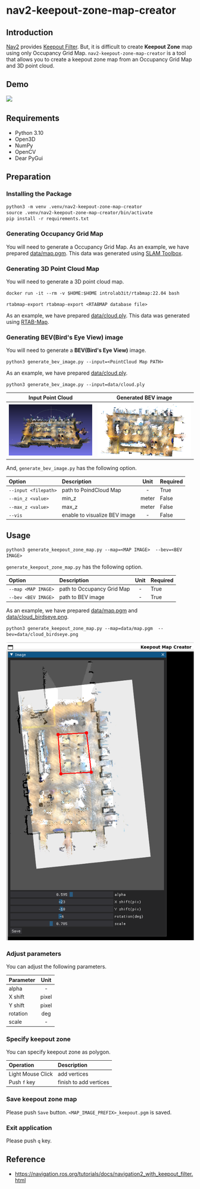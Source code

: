 # nav2-keepout-zone-map-creator

## Introduction

[Nav2](https://navigation.ros.org/) provides [Keepout Filter](https://navigation.ros.org/tutorials/docs/navigation2_with_keepout_filter.html). But, it is difficult to create **Keepout Zone** map using only Occupancy Grid Map. `nav2-keepout-zone-map-creator` is a tool that allows you to create a keepout zone map from an Occupancy Grid Map and 3D point cloud.

## Demo

![](figure/nav2_keepout_zone_map_creator_demo.gif)

## Requirements

- Python 3.10
- Open3D
- NumPy
- OpenCV
- Dear PyGui

## Preparation

### Installing the Package

```shell
python3 -m venv .venv/nav2-keepout-zone-map-creator
source .venv/nav2-keepout-zone-map-creator/bin/activate
pip install -r requirements.txt
```

### Generating Occupancy Grid Map

You will need to generate a Occupancy Grid Map. As an example, we have prepared [data/map.pgm](data/map.pgm). This data was generated using [SLAM Toolbox](https://github.com/SteveMacenski/slam_toolbox).

### Generating 3D Point Cloud Map

You will need to generate a 3D point cloud map.

```shell
docker run -it --rm -v $HOME:$HOME introlab3it/rtabmap:22.04 bash
```

```shell
rtabmap-export rtabmap-export <RTABMAP database file>
```

As an example, we have prepared [data/cloud.ply](data/cloud.ply). This data was generated using [RTAB-Map](https://apps.apple.com/td/app/rtab-map-3d-lidar-scanner/id1564774365).

### Generating BEV(Bird's Eye View) image

You will need to generate a **BEV(Bird's Eye View)** image.

```shell
python3 generate_bev_image.py --input=<PointCloud Map PATH>
```

As an example, we have prepared [data/cloud.ply](data/cloud.ply).

```shell
python3 generate_bev_image.py --input=data/cloud.ply
```

|Input Point Cloud|Generated BEV image|
|:---:|:---:|
|![](figure/cloud_ply.png)|![](data/cloud_birdseye.png)|

And, `generate_bev_image.py` has the following option.

|Option|Description|Unit|Required|
|:---|:---|:---:|:---|
|`--input <filepath>`|path to PoindCloud Map|-|True|
|`--min_z <value>`|min_z|meter|False|
|`--max_z <value>`|max_z|meter|False|
|`--vis`|enable to visualize BEV image|-|False|

## Usage

```shell
python3 generate_keepout_zone_map.py --map=<MAP IMAGE>  --bev=<BEV IMAGE>
```

`generate_keepout_zone_map.py` has the following option.

|Option|Description|Unit|Required|
|:---|:---|:---:|:---|
|`--map <MAP IMAGE>`|path to Occupancy Grid Map|-|True|
|`--bev <BEV IMAGE>`|path to BEV image|-|True|

As an example, we have prepared [data/map.pgm](data/map.pgm) and [data/cloud_birdseye.png](data/cloud_birdseye.png).

```shell
python3 generate_keepout_zone_map.py --map=data/map.pgm  --bev=data/cloud_birdseye.png
```

![](figure/gui.png)

### Adjust parameters

You can adjust the following parameters.

|Parameter|Unit|
|:---|:---:|
|alpha|-|
|X shift|pixel|
|Y shift|pixel|
|rotation|deg|
|scale|-|

### Specify keepout zone

You can specify keepout zone as polygon.

|Operation|Description|
|:---|:---|
|Light Mouse Click|add vertices|
|Push `f` key|finish to add vertices|

### Save keepout zone map

Please push `Save` button. `<MAP_IMAGE_PREFIX>_keepout.pgm` is saved.

### Exit application

Please push `q` key.

## Reference

- <https://navigation.ros.org/tutorials/docs/navigation2_with_keepout_filter.html>
